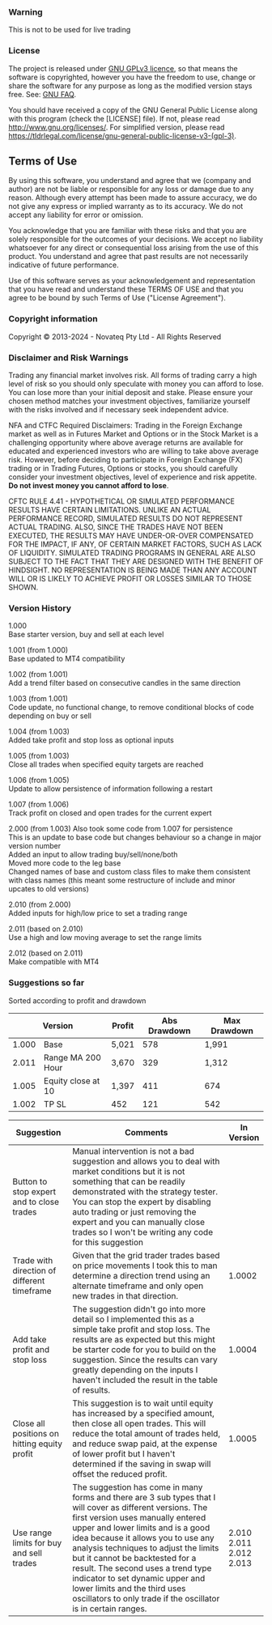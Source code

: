 ### Warning

This is not to be used for live trading

### License

The project is released under [GNU GPLv3 licence](https://www.gnu.org/licenses/quick-guide-gplv3.html),
so that means the software is copyrighted, however you have the freedom to use, change or share the software
for any purpose as long as the modified version stays free. See: [GNU FAQ](https://www.gnu.org/licenses/gpl-faq.html).

You should have received a copy of the GNU General Public License along with this program
(check the [LICENSE] file).
If not, please read <http://www.gnu.org/licenses/>.
For simplified version, please read <https://tldrlegal.com/license/gnu-general-public-license-v3-(gpl-3)>.

## Terms of Use

By using this software, you understand and agree that we (company and author)
are not be liable or responsible for any loss or damage due to any reason.
Although every attempt has been made to assure accuracy,
we do not give any express or implied warranty as to its accuracy.
We do not accept any liability for error or omission.

You acknowledge that you are familiar with these risks
and that you are solely responsible for the outcomes of your decisions.
We accept no liability whatsoever for any direct or consequential loss arising from the use of this product.
You understand and agree that past results are not necessarily indicative of future performance.

Use of this software serves as your acknowledgement and representation that you have read and understand
these TERMS OF USE and that you agree to be bound by such Terms of Use ("License Agreement").

### Copyright information

Copyright © 2013-2024 - Novateq Pty Ltd - All Rights Reserved

### Disclaimer and Risk Warnings

Trading any financial market involves risk.
All forms of trading carry a high level of risk so you should only speculate with money you can afford to lose.
You can lose more than your initial deposit and stake.
Please ensure your chosen method matches your investment objectives,
familiarize yourself with the risks involved and if necessary seek independent advice.

NFA and CTFC Required Disclaimers:
Trading in the Foreign Exchange market as well as in Futures Market and Options or in the Stock Market
is a challenging opportunity where above average returns are available for educated and experienced investors
who are willing to take above average risk.
However, before deciding to participate in Foreign Exchange (FX) trading or in Trading Futures, Options or stocks,
you should carefully consider your investment objectives, level of experience and risk appetite.
**Do not invest money you cannot afford to lose**.

CFTC RULE 4.41 - HYPOTHETICAL OR SIMULATED PERFORMANCE RESULTS HAVE CERTAIN LIMITATIONS.
UNLIKE AN ACTUAL PERFORMANCE RECORD, SIMULATED RESULTS DO NOT REPRESENT ACTUAL TRADING.
ALSO, SINCE THE TRADES HAVE NOT BEEN EXECUTED, THE RESULTS MAY HAVE UNDER-OR-OVER COMPENSATED FOR THE IMPACT,
IF ANY, OF CERTAIN MARKET FACTORS, SUCH AS LACK OF LIQUIDITY. SIMULATED TRADING PROGRAMS IN GENERAL
ARE ALSO SUBJECT TO THE FACT THAT THEY ARE DESIGNED WITH THE BENEFIT OF HINDSIGHT.
NO REPRESENTATION IS BEING MADE THAN ANY ACCOUNT WILL OR IS LIKELY TO ACHIEVE PROFIT OR LOSSES SIMILAR TO THOSE SHOWN.

### Version History

1.000  
Base starter version, buy and sell at each level

1.001 (from 1.000)  
Base updated to MT4 compatibility

1.002 (from 1.001)  
Add a trend filter based on consecutive candles in the same direction

1.003 (from 1.001)  
Code update, no functional change, to remove conditional blocks of code depending on buy or sell

1.004 (from 1.003)  
Added take profit and stop loss as optional inputs

1.005 (from 1.003)  
Close all trades when specified equity targets are reached

1.006 (from 1.005)  
Update to allow persistence of information following a restart

1.007 (from 1.006)  
Track profit on closed and open trades for the current expert

2.000 (from 1.003)
Also took some code from 1.007 for persistence  
This is an update to base code but changes behaviour so a change in major version number  
Added an input to allow trading buy/sell/none/both  
Moved more code to the leg base  
Changed names of base and custom class files to make them consistent with class names (this meant some restructure of include and minor upcates to old versions)

2.010 (from 2.000)  
Added inputs for high/low price to set a trading range

2.011 (based on 2.010)  
Use a high and low moving average to set the range limits

2.012 (based on 2.011)  
Make compatible with MT4

### Suggestions so far

Sorted according to profit and drawdown

<table>
	<thead><th colspan=2>Version</th><th>Profit</th><th>Abs Drawdown</th><th>Max Drawdown</th></thead>
	<tr> <td>1.000</td><td>Base</td>      <td>5,021</td> <td>578</td> <td>1,991</td> </tr>
	<tr> <td>2.011</td><td>Range MA 200 Hour</td>      <td>3,670</td> <td>329</td> <td>1,312</td> </tr>
	<tr> <td>1.005</td><td>Equity close at 10</td> <td>1,397</td>  <td>411</td> <td>674</td> </tr>
	<tr> <td>1.002</td><td>TP SL</td>                 <td>452</td>   <td>121</td> <td>542</td> </tr>
</table>

<table>
	<thead><th>Suggestion</th><th>Comments</th><th>In Version</th></thead>
	<tr>
		<td>Button to stop expert and to close trades</td>
		<td>
			Manual intervention is not a bad suggestion and allows you to deal with market conditions but it is not something that
			can be readily demonstrated with the strategy tester. You can stop the expert by disabling auto trading or just removing
			the expert and you can manually close trades so I won't be writing any code for this suggestion
		</td>
		<td></td>
	</tr>
	<tr>
		<td>Trade with direction of different timeframe</td>
		<td>
			Given that the grid trader trades based on price movements I took this to man determine a direction trend using an
			alternate timeframe and only open new trades in that direction.
		</td>
		<td>1.0002</td>
	</tr>
	<tr>
		<td>Add take profit and stop loss</td>
		<td>
			The suggestion didn't go into more detail so I implemented this as a simple take profit and stop loss. The results are
			as expected but this might be starter code for you to build on the suggestion. Since the results can vary greatly
			depending on the inputs I haven't included the result in the table of results.
		</td>
		<td>1.0004</td>
	</tr>
	<tr>
		<td>Close all positions on hitting equity profit</td>
		<td>
			This suggestion is to wait until equity has increased by a specified amount, then close all open trades.
			This will reduce the total amount of trades held, and reduce swap paid, at the expense of lower profit
			but I haven't determined if the saving in swap will offset the reduced profit.
		</td>
		<td>1.0005</td>
	</tr>
	<tr>
		<td>Use range limits for buy and sell trades</td>
		<td>
			The suggestion has come in many forms and there are 3 sub types that I will cover as different versions.
			The first version uses manually entered upper and lower limits and is a good idea because it allows you to
			use any analysis techniques to adjust the limits but it cannot be backtested for a result. The second uses
			a trend type indicator to set dynamic upper and lower limits and the third uses oscillators to only trade
			if the oscillator is in certain ranges.
		</td>
		<td>2.010<br/>2.011<br/>2.012<br/>2.013</td>
</table>
